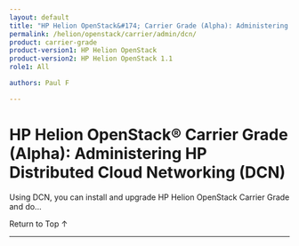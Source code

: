 ```yaml
---
layout: default
title: "HP Helion OpenStack&#174; Carrier Grade (Alpha): Administering HP Distributed Cloud Networking (DCN)"
permalink: /helion/openstack/carrier/admin/dcn/
product: carrier-grade
product-version1: HP Helion OpenStack
product-version2: HP Helion OpenStack 1.1
role1: All

authors: Paul F

---
```

<!--UNDER REVISION-->

<script>

function PageRefresh {
onLoad="window.refresh"
}

PageRefresh();

</script>

<!--
<p style="font-size: small;"> <a href="/helion/openstack/1.1/3rd-party-license-agreements/">&#9664; PREV</a> | <a href="/helion/openstack/1.1/">&#9650; UP</a> | NEXT &#9654; </p>
-->

# HP Helion OpenStack&#174; Carrier Grade (Alpha): Administering HP Distributed Cloud Networking (DCN)

Using DCN, you can install and upgrade HP Helion OpenStack Carrier Grade and do...


<a href="#top" style="padding:14px 0px 14px 0px; text-decoration: none;"> Return to Top &#8593; </a>
 
----
